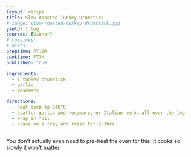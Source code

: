 ```yaml
---
layout: recipe
title: Slow Roasted Turkey Drumstick
# image: slow-roasted-turkey-drumstick.jpg
yield: 1 leg
courses: [Dinner]
# cuisines:
# diets:
preptime: PT10M
cooktime: PT3H
published: true

ingredients:
  - 1 turkey drumstick
  - garlic
  - rosemary

directions:
  - heat oven to 140°C
  - scatter garlic and rosemary, or Italian herbs all over the leg
  - wrap in foil
  - place on a tray and roast for 2-3hrs
---
```


You don't actually even need to pre-heat the oven for this. It cooks so slowly it won't matter.
